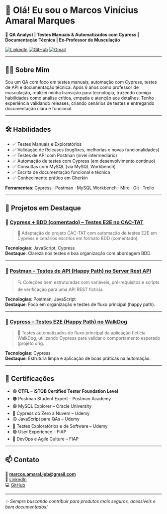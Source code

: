 # 👋 Olá! Eu sou o Marcos Vinícius Amaral Marques

🎯 **QA Analyst | Testes Manuais & Automatizados com Cypress | Documentação Técnica | Ex-Professor de Musculação**

[![LinkedIn](https://img.shields.io/badge/-LinkedIn-blue?logo=linkedin)](https://www.linkedin.com/in/marcosviniciusconnect)
[![GitHub](https://img.shields.io/badge/-GitHub-black?logo=github)](https://github.com/mvqe)
[![Gmail](https://img.shields.io/badge/-Gmail-red?logo=gmail&logoColor=white&style=flat)](mailto:marcos.amaral.job@gmail.com)


---

## 👨‍💻 Sobre Mim

Sou um QA com foco em testes manuais, automação com Cypress, testes de API e documentação técnica. Após 6 anos como professor de musculação, realizei minha transição para tecnologia, trazendo comigo habilidades como análise crítica, empatia e atenção aos detalhes. Tenho experiência validando releases, criando cenários de testes e entregando documentação clara e funcional.

---

## 🛠️ Habilidades

- ✅ Testes Manuais e Exploratórios
- ✅ Validação de Releases (bugfixes, melhorias e novas funcionalidades)
- ✅ Testes de API com Postman (nível intermediário)
- ✅ Automação de testes com Cypress (em desenvolvimento contínuo)
- ✅ Consultas com MySQL (via MySQL Workbench)
- ✅ Escrita de documentação funcional e técnica
- ✅ Conhecimento prático em Gherkin

**Ferramentas**: Cypress · Postman · MySQL Workbench · Miro · Git · Trello

---

## 📂 Projetos em Destaque

### 🔹 [Cypress + BDD (comentado) – Testes E2E no CAC-TAT](https://github.com/mvqe/CAC-TAT-cypress-tests)

> 🧪 Adaptação do projeto CAC-TAT com automação de testes E2E em Cypress e cenários escritos em formato BDD (comentado).

**Tecnologias**: JavaScript, Cypress  
**Destaque**: Clareza nos testes e boa organização com abordagem BDD.

---

### 🔹 [Postman – Testes de API (Happy Path) no Server Rest API](https://github.com/mvqe/server-rest-api-happy-path-postman-tests)

> 🔍 Coleções bem estruturadas com variáveis, pré-requisitos e scripts de verificação para uma API REST fictícia.

**Tecnologias**: Postman, JavaScript  
**Destaque**: Foco em organização e testes de fluxo principal (happy path).

---

### 🔹 [Cypress – Testes E2E (Happy Path) no WalkDog](https://github.com/mvqe/walkdog-e2e-cypress-tests)

> 🤖 Testes automatizados do fluxo principal da aplicação fictícia WalkDog, utilizando Cypress para validar o comportamento esperado (projeto orig.

**Tecnologias**: Cypress  
**Destaque**: Estrutura limpa e aplicação de boas práticas na automação.

---

## 🧾 Certificações

- 🟢 **CTFL – ISTQB Certified Tester Foundation Level**
- 🟠 Postman Student Expert – Postman Academy  
- 🟣 MySQL Explorer – Oracle University  
- 🔵 Cypress do Zero à Nuvem – Udemy  
- 🟡 JavaScript para QAs – Udemy  
- 🔵 Testes Exploratórios e de Software – Udemy  
- 🟢 User Experience – FIAP  
- 🔴 DevOps e Agile Culture – FIAP  

---

## 📫 Contato

📧 **marcos.amaral.job@gmail.com**  
🔗 [LinkedIn](https://www.linkedin.com/in/marcosviniciusconnect)  
💻 [GitHub](https://github.com/mvqe)

---

_✨ Sempre buscando contribuir para produtos mais seguros, acessíveis e bem documentados!_
